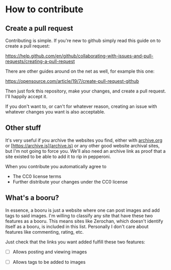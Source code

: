 
# How to contribute

## Create a pull request

Contributing is simple. If you're new to github simply read this guide on to create a pull request:

https://help.github.com/en/github/collaborating-with-issues-and-pull-requests/creating-a-pull-request

There are other guides around on the net as well, for example this one:

https://opensource.com/article/19/7/create-pull-request-github

Then just fork this repository, make your changes, and create a pull request. I'll happily accept it.

If you don't want to, or can't for whatever reason, creating an issue with whatever changes you want is also acceptable.

## Other stuff

It's very useful if you archive the websites you find, either with [archive.org](https://archive.org) or [https://archive.is](archive.is) 
or any other good website archival sites, but I'm not going to force you. 
We'll also need an archive link as proof that a site existed to be able to add it to rip in pepperoni.

When you contribute you automatically agree to 

- The CC0 license terms
- Further distribute your changes under the CC0 license

## What's a booru?

In essence, a booru is just a website where one can post images and add tags to said images.
I'm willing to classify any site that have these two features as a booru. 
This means sites like Zerochan, which doesn't identify itself as a booru, is included in this list.
Personally I don't care about features like commenting, rating, etc.

Just check that the links you want added fulfill these two features:

- [ ] Allows posting and viewing images
- [ ] Allows tags to be added to images



